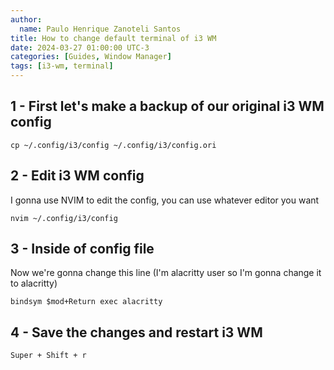 ```yaml
---
author:
  name: Paulo Henrique Zanoteli Santos
title: How to change default terminal of i3 WM
date: 2024-03-27 01:00:00 UTC-3
categories: [Guides, Window Manager]
tags: [i3-wm, terminal]
---
```


## 1 - First let's make a backup of our original i3 WM config

```shell
cp ~/.config/i3/config ~/.config/i3/config.ori
```

## 2 - Edit i3 WM config 

I gonna use NVIM to edit the config, you can use whatever editor you want

```shell
nvim ~/.config/i3/config
```

## 3 - Inside of config file

Now we're gonna change this line (I'm alacritty user so I'm gonna change it to alacritty)

```shell
bindsym $mod+Return exec alacritty
```

## 4 - Save the changes and restart i3 WM

```shell
Super + Shift + r
```